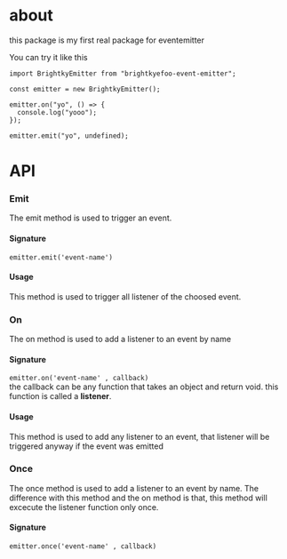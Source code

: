 # about

this package is my first real package for eventemitter

You can try it like this

```
import BrightkyEmitter from "brightkyefoo-event-emitter";

const emitter = new BrightkyEmitter();

emitter.on("yo", () => {
  console.log("yooo");
});

emitter.emit("yo", undefined);

```

# API

### Emit

The emit method is used to trigger an event.

#### Signature

`emitter.emit('event-name')`

#### Usage

This method is used to trigger all listener of the choosed event.

### On

The on method is used to add a listener to an event by name

#### Signature

`emitter.on('event-name' , callback)`<br>
the callback can be any function that takes an object and return void.
this function is called a **listener**.

#### Usage

This method is used to add any listener to an event, that listener will be triggered anyway if the event was emitted

### Once

The once method is used to add a listener to an event by name. The difference with this method and the on method is that, this method will excecute the listener function only once.

#### Signature

`emitter.once('event-name' , callback)`

